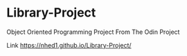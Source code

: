 # Library-Project
Object Oriented Programming Project From The Odin Project

Link  https://nhed1.github.io/Library-Project/
